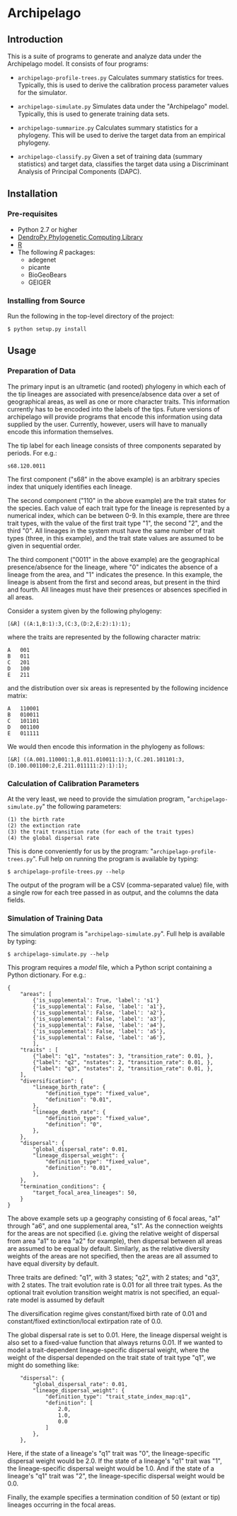 # Archipelago

## Introduction

This is a suite of programs to generate and analyze data under the Archipelago model.
It consists of four programs:

-   ``archipelago-profile-trees.py``
    Calculates summary statistics for trees. Typically, this is used to derive
    the calibration process parameter values for the simulator.

-   ``archipelago-simulate.py``
    Simulates data under the "Archipelago" model. Typically, this is used to
    generate training data sets.

-   ``archipelago-summarize.py``
    Calculates summary statistics for a phylogeny. This will be used to derive
    the target data from an empirical phylogeny.

-   ``archipelago-classify.py``
    Given a set of training data (summary statistics) and target data, classifies the target data using a Discriminant Analysis of Principal Components (DAPC).

## Installation

### Pre-requisites

-   Python 2.7 or higher
-   [DendroPy Phylogenetic Computing Library](http://dendropy.org/)
-   [R](http://www.r-project.org/)
-   The following *R* packages:
    -   adegenet
    -   picante
    -   BioGeoBears
    -   GEIGER

### Installing from Source

Run the following in the top-level directory of the project:

    $ python setup.py install

## Usage

### Preparation of Data

The primary input is an ultrametic (and rooted) phylogeny in which each of the
tip lineages are associated with presence/absence data over a set of
geographical areas, as well as one or more character traits. This information
currently has to be encoded into the labels of the tips. Future versions of
archipelago will provide programs that encode this information using data
supplied by the user. Currently, however, users will have to manually encode
this information themselves.

The tip label for each lineage consists of three components separated by periods.
For e.g.:

    s68.120.0011

The first component ("s68" in the above example) is an arbitrary species index
that uniquely identifies each lineage.

The second component ("110" in the above example) are the trait states for the
species. Each value of each trait type for the lineage is represented by a
numerical index, which can be between 0-9. In this example, there are three
trait types, with the value of the first trait type "1", the second "2", and
the third "0". All lineages in the system must have the same number of trait
types (three, in this example), and the trait state values are assumed to be
given in sequential order.

The third component ("0011" in the above example) are the geographical
presence/absence for the lineage, where "0" indicates the absence of a lineage
from the area, and "1" indicates the presence. In this example, the lineage is
absent from the first and second areas, but present in the third and fourth.
All lineages must have their presences or absences specified in all areas.

Consider a system given by the following phylogeny:

    [&R] ((A:1,B:1):3,(C:3,(D:2,E:2):1):1);

where the traits are represented by the following character matrix:

    A   001
    B   011
    C   201
    D   100
    E   211

and the distribution over six areas is represented by the following incidence matrix:

    A   110001
    B   010011
    C   101101
    D   001100
    E   011111

We would then encode this information in the phylogeny as follows:

    [&R] ((A.001.110001:1,B.011.010011:1):3,(C.201.101101:3,(D.100.001100:2,E.211.011111:2):1):1);

### Calculation of Calibration Parameters

At the very least, we need to provide the simulation program,
"``archipelago-simulate.py``" the following parameters:

    (1) the birth rate
    (2) the extinction rate
    (3) the trait transition rate (for each of the trait types)
    (4) the global dispersal rate

This is done conveniently for us by the program: "``archipelago-profile-trees.py``".
Full help on running the program is available by typing:

    $ archipelago-profile-trees.py --help

The output of the program will be a CSV (comma-separated value) file, with a
single row for each tree passed in as output, and the columns the data fields.

### Simulation of Training Data

The simulation program is "``archipelago-simulate.py``".
Full help is available by typing:

    $ archipelago-simulate.py --help

This program requires a *model* file, which a Python script containing a Python dictionary.
For e.g.:

    {
        "areas": [
            {'is_supplemental': True, 'label': 's1'}
            {'is_supplemental': False, 'label': 'a1'},
            {'is_supplemental': False, 'label': 'a2'},
            {'is_supplemental': False, 'label': 'a3'},
            {'is_supplemental': False, 'label': 'a4'},
            {'is_supplemental': False, 'label': 'a5'},
            {'is_supplemental': False, 'label': 'a6'},
            ],
        "traits" : [
            {"label": "q1", "nstates": 3, "transition_rate": 0.01, },
            {"label": "q2", "nstates": 2, "transition_rate": 0.01, },
            {"label": "q3", "nstates": 2, "transition_rate": 0.01, },
        ],
        "diversification": {
            "lineage_birth_rate": {
                "definition_type": "fixed_value",
                "definition": "0.01",
            },
            "lineage_death_rate": {
                "definition_type": "fixed_value",
                "definition": "0",
            },
        },
        "dispersal": {
            "global_dispersal_rate": 0.01,
            "lineage_dispersal_weight": {
                "definition_type": "fixed_value",
                "definition": "0.01",
            },
        },
        "termination_conditions": {
            "target_focal_area_lineages": 50,
        }
    }

The above example sets up a geography consisting of 6 focal areas, "a1" through
"a6", and one supplemental area, "s1".
As the connection weights for the areas are not specified (i.e. giving the relative weight of dispersal from area "a1" to area "a2" for example), then dispersal between all areas are assumed to be equal by default.
Similarly, as the relative diversity weights of the areas are not specified,
then the areas are all assumed to have equal diversity by default.

Three traits are defined: "q1", with 3 states; "q2", with 2 states; and "q3", with 2 states.
The trait evolution rate is 0.01 for all three trait types.
As the optional trait evolution transition weight matrix is not specified, an
equal-rate model is assumed by default

The diversification regime gives constant/fixed birth rate of 0.01 and constant/fixed
extinction/local extirpation rate of 0.0.

The global dispersal rate is set to 0.01.
Here, the lineage dispersal weight is also set to a fixed-value function that
always returns 0.01.
If we wanted to model a trait-dependent lineage-specific dispersal weight, where the weight of the dispersal depended on the trait state of trait type "q1", we might do something like:

        "dispersal": {
            "global_dispersal_rate": 0.01,
            "lineage_dispersal_weight": {
                "definition_type": "trait_state_index_map:q1",
                "definition": [
                    2.0,
                    1.0,
                    0.0
                ]
            },
        },

Here, if the state of a lineage's "q1" trait was "0", the lineage-specific dispersal weight would be 2.0.
If the state of a lineage's "q1" trait was "1", the lineage-specific dispersal weight would be 1.0.
And if the state of a lineage's "q1" trait was "2", the lineage-specific dispersal weight would be 0.0.

Finally, the example specifies a termination condition of 50 (extant or tip) lineages occurring in the focal areas.

